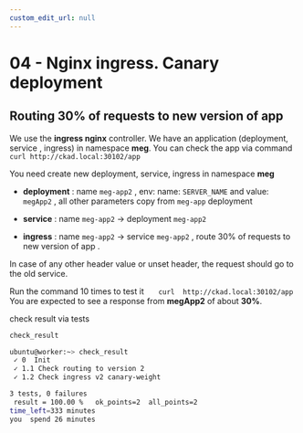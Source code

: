 ```yaml
---
custom_edit_url: null
---
```


# 04 - Nginx ingress. Canary deployment

## Routing 30% of requests to new version of app

We use the **ingress nginx** controller.
We have an  application (deployment, service , ingress) in namespace  **meg**. You can check the app via command  `curl http://ckad.local:30102/app`

You need create new deployment, service, ingress  in namespace  **meg**

- **deployment** : name `meg-app2` , env:  name: `SERVER_NAME` and  value: `megApp2` , all other parameters  copy from  `meg-app` deployment

- **service**    : name `meg-app2`   -> deployment `meg-app2`

- **ingress**    : name `meg-app2`   -> service `meg-app2`  , route 30% of requests to new version of app .

In case of any other header value or unset header, the request should go to the old service.

Run the command 10 times to test it `    curl  http://ckad.local:30102/app    `
You are expected to see a response from **megApp2** of about **30%**.

check result via  tests

```sh
check_result
```

```sh
ubuntu@worker:~> check_result
 ✓ 0  Init
 ✓ 1.1 Check routing to version 2
 ✓ 1.2 Check ingress v2 canary-weight

3 tests, 0 failures
 result = 100.00 %   ok_points=2  all_points=2
time_left=333 minutes
you  spend 26 minutes
```
